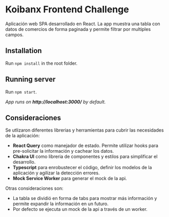 # Koibanx Frontend Challenge
Aplicación web SPA desarrollado en React. La app muestra una tabla con datos de comercios de forma paginada y permite filtrar por multiples campos.

## Installation
Run `npm install` in the root folder.

## Running server
Run `npm start`.

_App runs on **http://localhost:3000/** by default._

## Consideraciones
Se utlizaron diferentes librerias y herramientas para cubrir las necesidades de la aplicación:
- **React Query** como manejador de estado. Permite utilizar hooks para pre-solicitar la información y cachear los datos.
- **Chakra UI** como libreria de componentes y estilos para simplificar el desarrollo.
- **Typescript** para enrobustecer el código, definir los modelos de la aplicación y agilizar la detección errores.
- **Mock Service Worker** para generar el mock de la api.

Otras consideraciones son:
- La tabla se dividió en forma de tabs para mostrar más información y permite expandir la información en un futuro.
- Por defecto se ejecuta un mock de la api a través de un worker.
